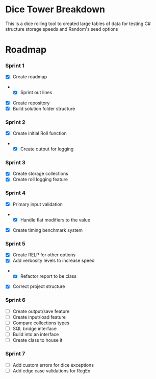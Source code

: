 # Dice Tower Breakdown
This is a dice rolling tool to created large tables of data 
for testing C# structure storage speeds and Random's seed options

# Roadmap 
### Sprint 1
- [x] Create roadmap
- - [X] Sprint out lines
- [x] Create repository 
- [x] Build solution folder structure 

### Sprint 2
- [x] Create initial Roll function
- - [x] Create output for logging

### Sprint 3
- [x] Create storage collections
- [x] Create roll logging feature

### Sprint 4
- [x] Primary input validation
- - [x] Handle flat modifiers to the value
- [x] Create timing benchmark system

### Sprint 5
- [x] Create RELP for other options
- [x] Add verbosity levels to increase speed
- - [x] Refactor report to be class 
- [x] Correct project structure

### Sprint 6
- [ ] Create output/save feature
- [ ] Create input/load feature
- [ ] Compare collections types
- [ ] SQL bridge interface
- [ ] Build into an interface
- [ ] Create class to house it

### Sprint 7
- [ ] Add custom errors for dice exceptions
- [ ] Add edge case validations for RegEx